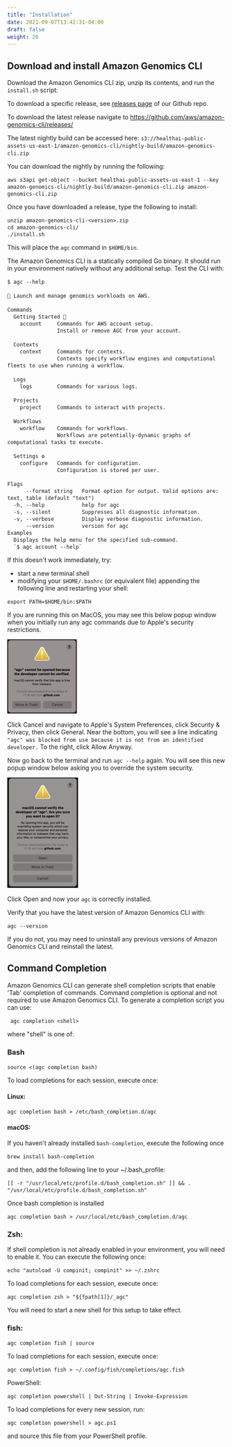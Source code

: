 ```yaml
---
title: "Installation"
date: 2021-09-07T13:42:31-04:00
draft: false
weight: 20
---
```


## Download and install Amazon Genomics CLI

Download the Amazon Genomics CLI zip, unzip its contents, and run the `install.sh` script:

To download a specific release, see [releases page](https://github.com/aws/amazon-genomics-cli/releases) of our Github repo.

To download the latest release navigate to https://github.com/aws/amazon-genomics-cli/releases/

The latest nightly build can be accessed here: `s3://healthai-public-assets-us-east-1/amazon-genomics-cli/nightly-build/amazon-genomics-cli.zip`

You can download the nightly by running the following:

```shell
aws s3api get-object --bucket healthai-public-assets-us-east-1 --key amazon-genomics-cli/nightly-build/amazon-genomics-cli.zip amazon-genomics-cli.zip
```

Once you have downloaded a release, type the following to install:

```shell
unzip amazon-genomics-cli-<version>.zip
cd amazon-genomics-cli/ 
./install.sh
```

This will place the `agc` command in `$HOME/bin`.

The Amazon Genomics CLI is a statically compiled Go binary. It should run in your environment natively without any additional setup. Test the CLI with:

```
$ agc --help

🧬 Launch and manage genomics workloads on AWS.

Commands
  Getting Started 🌱
    account     Commands for AWS account setup.
                Install or remove AGC from your account.

  Contexts
    context     Commands for contexts.
                Contexts specify workflow engines and computational fleets to use when running a workflow.

  Logs
    logs        Commands for various logs.

  Projects
    project     Commands to interact with projects.

  Workflows
    workflow    Commands for workflows.
                Workflows are potentially-dynamic graphs of computational tasks to execute.

  Settings ⚙️
    configure   Commands for configuration.
                Configuration is stored per user.

Flags
      --format string   Format option for output. Valid options are: text, table (default "text")
  -h, --help            help for agc
  -s, --silent          Suppresses all diagnostic information.
  -v, --verbose         Display verbose diagnostic information.
      --version         version for agc
Examples
  Displays the help menu for the specified sub-command.
  `$ agc account --help`
```

If this doesn't work immediately, try:

* start a new terminal shell
* modifying your `$HOME/.bashrc` (or equivalent file) appending the following line and restarting your shell:

```
export PATH=$HOME/bin:$PATH
```

If you are running this on MacOS, you may see this below popup window when you initially run any agc commands due to Apple's security restrictions.

![alt text](https://github.com/aws/amazon-genomics-cli/blob/mac-doc/site/static/images/agc-cannot-open-popup.png?raw=true)

Click Cancel and navigate to Apple's System Preferences, click Security & Privacy, then click General. Near the bottom, you will see a line indicating `"agc" was blocked from use because it is not from an identified developer.` To the right, click Allow Anyway.

Now go back to the terminal and run `agc --help` again. You will see this new popup window below asking you to override the system security.

![alt text](https://github.com/aws/amazon-genomics-cli/blob/mac-doc/site/static/images/agc-cannot-verify-developer-popup.png?raw=true)

Click Open and now your `agc` is correctly installed.

Verify that you have the latest version of Amazon Genomics CLI with:

```
agc --version
```

If you do not, you may need to uninstall any previous versions of Amazon Genomics CLI and reinstall the latest.

## Command Completion

Amazon Genomics CLI can generate shell completion scripts that enable 'Tab' completion of commands. 
Command completion is optional and not required to use Amazon Genomics CLI. To generate a completion script you can use:

```shell
 agc completion <shell>
``` 

where "shell" is one of:

### Bash

```shell
source <(agc completion bash)
```

To load completions for each session, execute once:
#### Linux:
```shell
agc completion bash > /etc/bash_completion.d/agc
```

#### macOS:

If you haven't already installed `bash-completion`, execute the following once

```shell
brew install bash-completion
```

and then, add the following line to your ~/.bash_profile:

```shell
[[ -r "/usr/local/etc/profile.d/bash_completion.sh" ]] && . "/usr/local/etc/profile.d/bash_completion.sh"
```

Once bash completion is installed

```shell
agc completion bash > /usr/local/etc/bash_completion.d/agc
```



### Zsh:

If shell completion is not already enabled in your environment, you will need to enable it.  You can execute the following once:

```shell
echo "autoload -U compinit; compinit" >> ~/.zshrc
```

To load completions for each session, execute once:

```shell
agc completion zsh > "${fpath[1]}/_agc"
```

You will need to start a new shell for this setup to take effect.

### fish:

```shell
agc completion fish | source
```

To load completions for each session, execute once:
```shell
agc completion fish > ~/.config/fish/completions/agc.fish
```
PowerShell:

```shell
agc completion powershell | Out-String | Invoke-Expression
```

To load completions for every new session, run:

```shell
agc completion powershell > agc.ps1
```

and source this file from your PowerShell profile.

